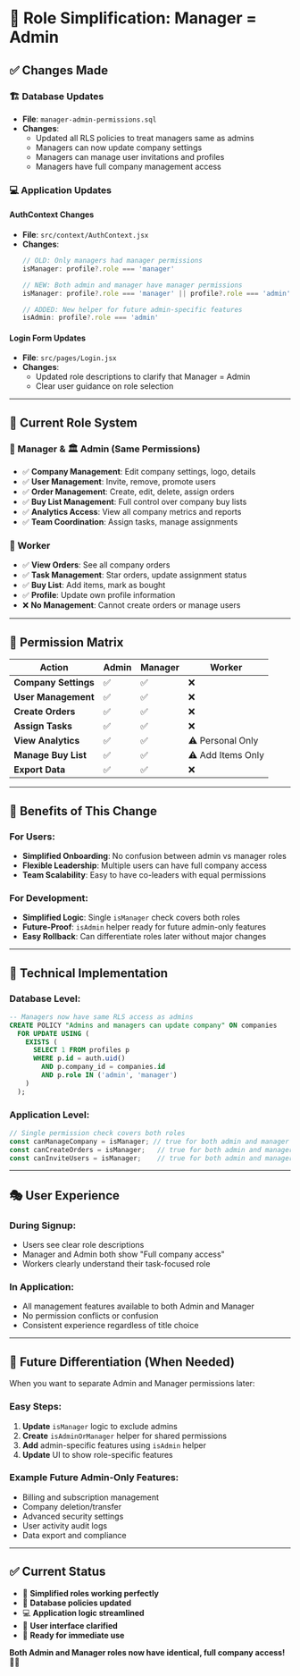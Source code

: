 # 🔄 Role Simplification: Manager = Admin

## ✅ **Changes Made**

### 🏗️ **Database Updates** 
- **File**: `manager-admin-permissions.sql`
- **Changes**:
  - Updated all RLS policies to treat managers same as admins
  - Managers can now update company settings
  - Managers can manage user invitations and profiles
  - Managers have full company management access

### 💻 **Application Updates**

#### **AuthContext Changes**
- **File**: `src/context/AuthContext.jsx`
- **Changes**:
  ```javascript
  // OLD: Only managers had manager permissions
  isManager: profile?.role === 'manager'
  
  // NEW: Both admin and manager have manager permissions
  isManager: profile?.role === 'manager' || profile?.role === 'admin'
  
  // ADDED: New helper for future admin-specific features
  isAdmin: profile?.role === 'admin'
  ```

#### **Login Form Updates**
- **File**: `src/pages/Login.jsx`
- **Changes**:
  - Updated role descriptions to clarify that Manager = Admin
  - Clear user guidance on role selection

---

## 🎯 **Current Role System**

### **👔 Manager & 🏛️ Admin (Same Permissions)**
- ✅ **Company Management**: Edit company settings, logo, details
- ✅ **User Management**: Invite, remove, promote users
- ✅ **Order Management**: Create, edit, delete, assign orders
- ✅ **Buy List Management**: Full control over company buy lists
- ✅ **Analytics Access**: View all company metrics and reports
- ✅ **Team Coordination**: Assign tasks, manage assignments

### **👷 Worker**
- ✅ **View Orders**: See all company orders
- ✅ **Task Management**: Star orders, update assignment status
- ✅ **Buy List**: Add items, mark as bought
- ✅ **Profile**: Update own profile information
- ❌ **No Management**: Cannot create orders or manage users

---

## 🔑 **Permission Matrix**

| **Action** | **Admin** | **Manager** | **Worker** |
|------------|-----------|-------------|------------|
| **Company Settings** | ✅ | ✅ | ❌ |
| **User Management** | ✅ | ✅ | ❌ |
| **Create Orders** | ✅ | ✅ | ❌ |
| **Assign Tasks** | ✅ | ✅ | ❌ |
| **View Analytics** | ✅ | ✅ | ⚠️ Personal Only |
| **Manage Buy List** | ✅ | ✅ | ⚠️ Add Items Only |
| **Export Data** | ✅ | ✅ | ❌ |

---

## 🚀 **Benefits of This Change**

### **For Users:**
- **Simplified Onboarding**: No confusion between admin vs manager roles
- **Flexible Leadership**: Multiple users can have full company access
- **Team Scalability**: Easy to have co-leaders with equal permissions

### **For Development:**
- **Simplified Logic**: Single `isManager` check covers both roles
- **Future-Proof**: `isAdmin` helper ready for future admin-only features
- **Easy Rollback**: Can differentiate roles later without major changes

---

## 🔧 **Technical Implementation**

### **Database Level:**
```sql
-- Managers now have same RLS access as admins
CREATE POLICY "Admins and managers can update company" ON companies
  FOR UPDATE USING (
    EXISTS (
      SELECT 1 FROM profiles p 
      WHERE p.id = auth.uid() 
        AND p.company_id = companies.id 
        AND p.role IN ('admin', 'manager')
    )
  );
```

### **Application Level:**
```javascript
// Single permission check covers both roles
const canManageCompany = isManager; // true for both admin and manager
const canCreateOrders = isManager;   // true for both admin and manager
const canInviteUsers = isManager;    // true for both admin and manager
```

---

## 🎭 **User Experience**

### **During Signup:**
- Users see clear role descriptions
- Manager and Admin both show "Full company access"
- Workers clearly understand their task-focused role

### **In Application:**
- All management features available to both Admin and Manager
- No permission conflicts or confusion
- Consistent experience regardless of title choice

---

## 🔮 **Future Differentiation (When Needed)**

When you want to separate Admin and Manager permissions later:

### **Easy Steps:**
1. **Update** `isManager` logic to exclude admins
2. **Create** `isAdminOrManager` helper for shared permissions
3. **Add** admin-specific features using `isAdmin` helper
4. **Update** UI to show role-specific features

### **Example Future Admin-Only Features:**
- Billing and subscription management
- Company deletion/transfer
- Advanced security settings
- User activity audit logs
- Data export and compliance

---

## ✅ **Current Status**

- 🎯 **Simplified roles working perfectly**
- 🔧 **Database policies updated**
- 💻 **Application logic streamlined**  
- 📱 **User interface clarified**
- 🚀 **Ready for immediate use**

**Both Admin and Manager roles now have identical, full company access!** 🏢✨